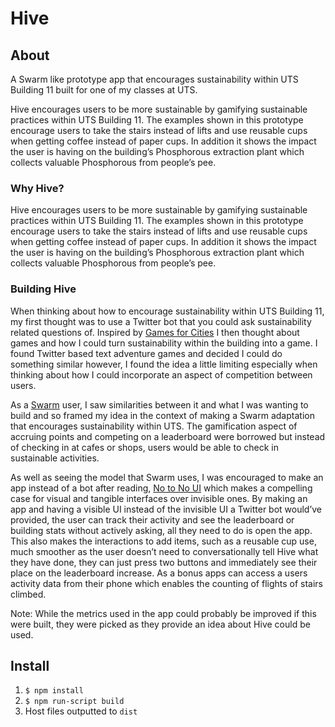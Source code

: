 # Hive

## About
A Swarm like prototype app that encourages sustainability within UTS Building 11 built for one of my classes at UTS.

 Hive encourages users to be more sustainable by gamifying sustainable practices within UTS Building 11. The examples shown in this prototype encourage users to take the stairs instead of lifts and use reusable cups when getting coffee instead of paper cups. In addition it shows the impact the user is having on the building’s Phosphorous extraction plant which collects valuable Phosphorous from people’s pee.

### Why Hive?
Hive encourages users to be more sustainable by gamifying sustainable practices within UTS Building 11. The examples shown in this prototype encourage users to take the stairs instead of lifts and use reusable cups when getting coffee instead of paper cups. In addition it shows the impact the user is having on the building’s Phosphorous extraction plant which collects valuable Phosphorous from people’s pee.

### Building Hive
When thinking about how to encourage sustainability within UTS Building 11, my first thought was to use a Twitter bot that you could ask sustainability related questions of. Inspired by [Games for Cities](http://gamesforcities.com/) I then thought about games and how I could turn sustainability within the building into a game. I found Twitter based text adventure games and decided I could do something similar however, I found the idea a little limiting especially when thinking about how I could incorporate an aspect of competition between users.

As a [Swarm](https://www.swarmapp.com/) user, I saw similarities between it and what I was wanting to build and so framed my idea in the context of making a Swarm adaptation that encourages sustainability within UTS. The gamification aspect of accruing points and competing on a leaderboard were borrowed but instead of checking in at cafes or shops, users would be able to check in sustainable activities.

As well as seeing the model that Swarm uses, I was encouraged to make an app instead of a bot after reading, [No to No UI](http://www.elasticspace.com/2013/03/no-to-no-ui) which makes a compelling case for visual and tangible interfaces over invisible ones. By making an app and having a visible UI instead of the invisible UI a Twitter bot would’ve provided, the user can track their activity and see the leaderboard or building stats without actively asking, all they need to do is open the app. This also makes the interactions to add items, such as a reusable cup use, much smoother as the user doesn’t need to conversationally tell Hive what they have done, they can just press two buttons and immediately see their place on the leaderboard increase. As a bonus apps can access a users activity data from their phone which enables the counting of flights of stairs climbed.

Note: While the metrics used in the app could probably be improved if this were built, they were picked as they provide an idea about Hive could be used.

## Install
1. ```$ npm install```
1. ```$ npm run-script build```
1. Host files outputted to ```dist```
